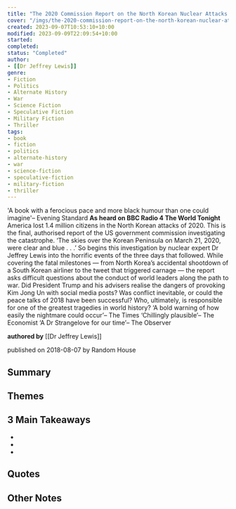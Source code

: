 ```yaml
---
title: "The 2020 Commission Report on the North Korean Nuclear Attacks Against The United States"
cover: "/imgs/the-2020-commission-report-on-the-north-korean-nuclear-attacks-against-the-united-states.png"
created: 2023-09-07T10:53:10+10:00
modified: 2023-09-09T22:09:54+10:00
started:
completed:
status: "Completed"
author:
- [[Dr Jeffrey Lewis]]
genre:
- Fiction
- Politics
- Alternate History
- War
- Science Fiction
- Speculative Fiction
- Military Fiction
- Thriller
tags:
- book
- fiction
- politics
- alternate-history
- war
- science-fiction
- speculative-fiction
- military-fiction
- thriller
---
```


'A book with a ferocious pace and more black humour than one could imagine'– Evening Standard **As heard on BBC Radio 4 The World Tonight** America lost 1.4 million citizens in the North Korean attacks of 2020. This is the final, authorised report of the US government commission investigating the catastrophe. ‘The skies over the Korean Peninsula on March 21, 2020, were clear and blue . . .’ So begins this investigation by nuclear expert Dr Jeffrey Lewis into the horrific events of the three days that followed. While covering the fatal milestones — from North Korea’s accidental shootdown of a South Korean airliner to the tweet that triggered carnage — the report asks difficult questions about the conduct of world leaders along the path to war. Did President Trump and his advisers realise the dangers of provoking Kim Jong Un with social media posts? Was conflict inevitable, or could the peace talks of 2018 have been successful? Who, ultimately, is responsible for one of the greatest tragedies in world history? ‘A bold warning of how easily the nightmare could occur’– The Times ‘Chillingly plausible’– The Economist ‘A Dr Strangelove for our time’– The Observer

**authored by** [[Dr Jeffrey Lewis]]

published on 2018-08-07 by Random House

## Summary


## Themes


## 3 Main Takeaways
- 
- 
- 

## Quotes


## Other Notes